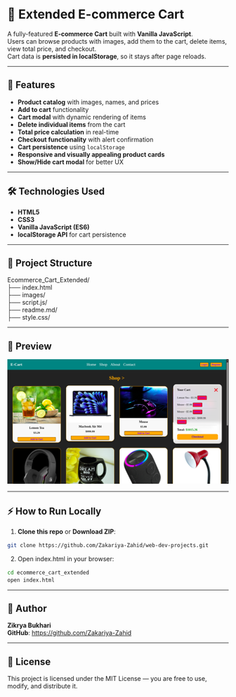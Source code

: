 # 🛒 Extended E-commerce Cart

A fully-featured **E-commerce Cart** built with **Vanilla JavaScript**.  
Users can browse products with images, add them to the cart, delete items, view total price, and checkout.  
Cart data is **persisted in localStorage**, so it stays after page reloads.

---

## 🚀 Features

- **Product catalog** with images, names, and prices
- **Add to cart** functionality
- **Cart modal** with dynamic rendering of items
- **Delete individual items** from the cart
- **Total price calculation** in real-time
- **Checkout functionality** with alert confirmation
- **Cart persistence** using `localStorage`
- **Responsive and visually appealing product cards**
- **Show/Hide cart modal** for better UX

---

## 🛠 Technologies Used

- **HTML5**
- **CSS3**
- **Vanilla JavaScript (ES6)**
- **localStorage API** for cart persistence

---

## 📂 Project Structure

Ecommerce_Cart_Extended/<br>
 ├── index.html<br>
 ├── images/<br>
 ├── script.js/<br>
 ├── readme.md/<br>
 ├── style.css/<br>

---
## 📸 Preview
![alt text](image.png)

---

## ⚡ How to Run Locally

1. **Clone this repo** or **Download ZIP**:

```bash
git clone https://github.com/Zakariya-Zahid/web-dev-projects.git
```
2. Open index.html in your browser:
```bash
cd ecommerce_cart_extended
open index.html
```
---


## 🙌 Author
**Zikrya Bukhari**<br>
**GitHub**: https://github.com/Zakariya-Zahid

---

## 📜 License

This project is licensed under the MIT License — you are free to use, modify, and distribute it.